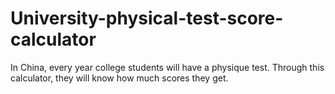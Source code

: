 # University-physical-test-score-calculator
In China, every year college students will have a physique test. Through this calculator, they will know how much scores they get.


